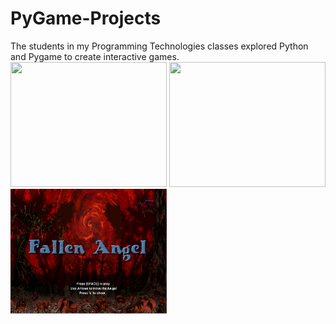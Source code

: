 # PyGame-Projects
The students in my Programming Technologies classes explored Python and Pygame to create interactive games.
<img src="https://github.com/mdullahan1354/Scott-Pilgrim-Road-Rage/blob/master/Capture1.PNG" width = "250 " height="200">
<img src ="https://github.com/FangfangLyu/Return-To/blob/master/Game%20Plan/Capture%202.JPG" width = "250 " height = "200">
<img src ="https://github.com/CWu7657/Fallen-Angel/blob/master/Game%20Plan/2.PNG" width = "250 " height = "200">
